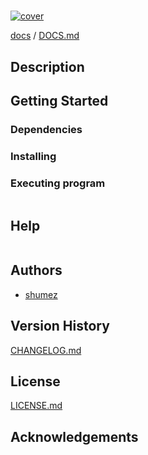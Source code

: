 <!--
Filename: 	README.md
Project: 	/Users/shume/Developer/NetworkScience/c01
Author: 	shumez <https://github.com/shumez>
Created: 	2019-02-12 08:56:6
Modified: 	2019-02-12 08:56:25
-----
Copyright (c) 2019 shumez
-->

#

[![cover](img/)][img]


[docs] / [DOCS.md]


## Description


## Getting Started



### Dependencies



### Installing



### Executing program

```
```

## Help

```
```

## Authors

* [shumez]

## Version History

[CHANGELOG.md]

## License

[LICENSE.md]


## Acknowledgements


<!-- ------------------------------- -->
[shumez]: shumez
[img]: img/
[DOCS.md]: docs/DOCS.md
[docs]: docs/
[CHANGELOG.md]: CHANGELOG.md
[LICENSE.md]: LICENSE.md
